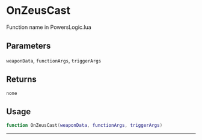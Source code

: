 # OnZeusCast
Function name in PowersLogic.lua
## Parameters
`weaponData`, `functionArgs`, `triggerArgs`
## Returns
`none`
## Usage
```lua
function OnZeusCast(weaponData, functionArgs, triggerArgs)
```
---

